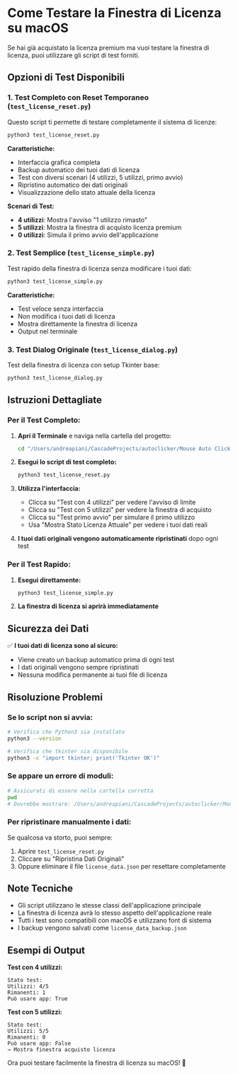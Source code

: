 # Come Testare la Finestra di Licenza su macOS

Se hai già acquistato la licenza premium ma vuoi testare la finestra di licenza, puoi utilizzare gli script di test forniti.

## Opzioni di Test Disponibili

### 1. Test Completo con Reset Temporaneo (`test_license_reset.py`)

Questo script ti permette di testare completamente il sistema di licenze:

```bash
python3 test_license_reset.py
```

**Caratteristiche:**
- Interfaccia grafica completa
- Backup automatico dei tuoi dati di licenza
- Test con diversi scenari (4 utilizzi, 5 utilizzi, primo avvio)
- Ripristino automatico dei dati originali
- Visualizzazione dello stato attuale della licenza

**Scenari di Test:**
- **4 utilizzi**: Mostra l'avviso "1 utilizzo rimasto"
- **5 utilizzi**: Mostra la finestra di acquisto licenza premium
- **0 utilizzi**: Simula il primo avvio dell'applicazione

### 2. Test Semplice (`test_license_simple.py`)

Test rapido della finestra di licenza senza modificare i tuoi dati:

```bash
python3 test_license_simple.py
```

**Caratteristiche:**
- Test veloce senza interfaccia
- Non modifica i tuoi dati di licenza
- Mostra direttamente la finestra di licenza
- Output nel terminale

### 3. Test Dialog Originale (`test_license_dialog.py`)

Test della finestra di licenza con setup Tkinter base:

```bash
python3 test_license_dialog.py
```

## Istruzioni Dettagliate

### Per il Test Completo:

1. **Apri il Terminale** e naviga nella cartella del progetto:
   ```bash
   cd "/Users/andreapiani/CascadeProjects/autoclicker/Mouse Auto Clicker"
   ```

2. **Esegui lo script di test completo:**
   ```bash
   python3 test_license_reset.py
   ```

3. **Utilizza l'interfaccia:**
   - Clicca su "Test con 4 utilizzi" per vedere l'avviso di limite
   - Clicca su "Test con 5 utilizzi" per vedere la finestra di acquisto
   - Clicca su "Test primo avvio" per simulare il primo utilizzo
   - Usa "Mostra Stato Licenza Attuale" per vedere i tuoi dati reali

4. **I tuoi dati originali vengono automaticamente ripristinati** dopo ogni test

### Per il Test Rapido:

1. **Esegui direttamente:**
   ```bash
   python3 test_license_simple.py
   ```

2. **La finestra di licenza si aprirà immediatamente**

## Sicurezza dei Dati

✅ **I tuoi dati di licenza sono al sicuro:**
- Viene creato un backup automatico prima di ogni test
- I dati originali vengono sempre ripristinati
- Nessuna modifica permanente ai tuoi file di licenza

## Risoluzione Problemi

### Se lo script non si avvia:
```bash
# Verifica che Python3 sia installato
python3 --version

# Verifica che tkinter sia disponibile
python3 -c "import tkinter; print('Tkinter OK')"
```

### Se appare un errore di moduli:
```bash
# Assicurati di essere nella cartella corretta
pwd
# Dovrebbe mostrare: /Users/andreapiani/CascadeProjects/autoclicker/Mouse Auto Clicker
```

### Per ripristinare manualmente i dati:
Se qualcosa va storto, puoi sempre:
1. Aprire `test_license_reset.py`
2. Cliccare su "Ripristina Dati Originali"
3. Oppure eliminare il file `license_data.json` per resettare completamente

## Note Tecniche

- Gli script utilizzano le stesse classi dell'applicazione principale
- La finestra di licenza avrà lo stesso aspetto dell'applicazione reale
- Tutti i test sono compatibili con macOS e utilizzano font di sistema
- I backup vengono salvati come `license_data_backup.json`

## Esempi di Output

**Test con 4 utilizzi:**
```
Stato test:
Utilizzi: 4/5
Rimanenti: 1
Può usare app: True
```

**Test con 5 utilizzi:**
```
Stato test:
Utilizzi: 5/5
Rimanenti: 0
Può usare app: False
→ Mostra finestra acquisto licenza
```

Ora puoi testare facilmente la finestra di licenza su macOS! 🎉